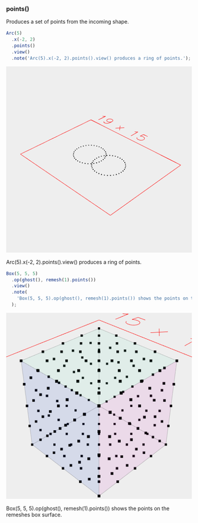 ### points()

Produces a set of points from the incoming shape.

```JavaScript
Arc(5)
  .x(-2, 2)
  .points()
  .view()
  .note('Arc(5).x(-2, 2).points().view() produces a ring of points.');
```

![Image](points.md.0.png)

Arc(5).x(-2, 2).points().view() produces a ring of points.

```JavaScript
Box(5, 5, 5)
  .op(ghost(), remesh(1).points())
  .view()
  .note(
    'Box(5, 5, 5).op(ghost(), remesh(1).points()) shows the points on the remeshes box surface.'
  );
```

![Image](points.md.1.png)

Box(5, 5, 5).op(ghost(), remesh(1).points()) shows the points on the remeshes box surface.
